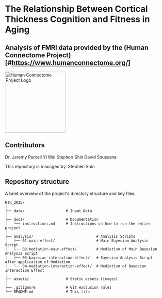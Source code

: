 # The Relationship Between Cortical Thickness Cognition and Fitness in Aging

## Analysis of FMRI data provided by the (Human Connectome Project)[#https://www.humanconnectome.org/]

<img src="https://www.humanconnectome.org/themes/uar_washu/assets/images/logos/ccf-logo.png" alt="Human Connectome Project Logo" width="200" />

## Contributors
Dr. Jeremy Purcell
Yi Wei
Stephen Shin
David Soussana


This repository is managed by: Stephen Shin

## Repository structure

A brief overview of the project's directory structure and key files.  

```plaintext
NTR_2025\
│
├── data/                   # Input Data
│
├── docs/                   # Documentation
│   └── instructions.md     # Instructions on how to run the entire project
│
├── analysis/                             # Analysis Scripts
│   ├── 01-main-effect/                   # Main Bayesian Analysis Script 
│   ├── 02-mediation-main-effect/         # Mediation of Main Bayesian Analysis Script
│   ├── 03-bayesian-interaction-effect/   # Bayesian Analysis Script after application of Mediation
│   └── 04-mediation-interaction-effect/  # Mediation of Bayesian Interaction Effect
│
├── assets/                 # Static assets (images)    
│
├── .gitignore              # Git exclusion rules  
└── README.md               # This file
